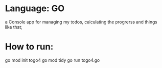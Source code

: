 # Language: GO
a Console app for managing my todos, calculating the progrerss and things like that;

# How to run:
go mod init togo4
go mod tidy
go run togo4.go

